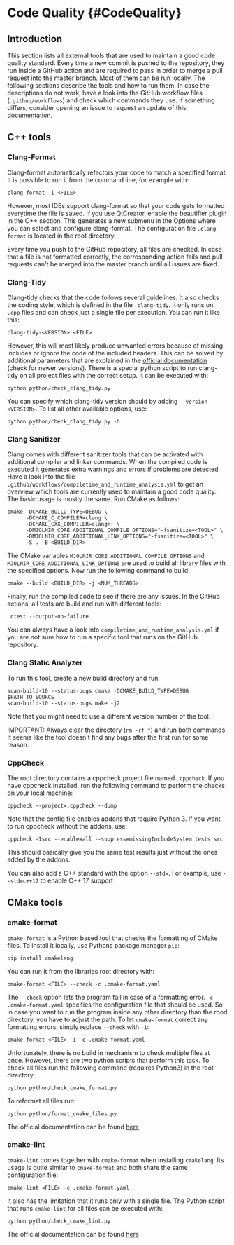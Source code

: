# Code Quality {#CodeQuality}

## Introduction

This section lists all external tools that are used to maintain a good code quality
standard. Every time a new commit is pushed to the repository, they run inside a GitHub
action and are required to pass in order to merge a pull request into the master branch.
Most of them can be run locally. The following sections describe the tools and how to
run them. In case the descriptions do not work, have a look into the GitHub workflow
files (`.github/workflows`) and check which commands they use. If something differs,
consider opening an issue to request an update of this documentation.

## C++ tools

### Clang-Format

Clang-format automatically refactors your code to match a specified format.
It is possible to run it from the command line, for example with:

~~~
clang-format -i <FILE>
~~~

However, most IDEs support clang-format so that your code gets formatted everytime the 
file is saved.
If you use QtCreator, enable the beautifier plugin in the C++ section.
This generates a new submenu in the Options where you can select and configure 
clang-format.
The configuration file `.clang-format` is located in the root directory.

Every time you push to the GitHub repository, all files are checked.
In case that a file is not formatted correctly, the corresponding action fails and 
pull requests can't be merged into the master branch until all issues are fixed.

### Clang-Tidy

Clang-tidy checks that the code follows several guidelines. It also checks the coding
style, which is defined in the file `.clang-tidy`. It only runs on `.cpp` files and
can check just a single file per execution. You can run it like this:

~~~ shell
clang-tidy-<VERSION> <FILE> 
~~~

However, this will most likely produce unwanted errors because of missing includes or
ignore the code of the included headers. 
This can be solved by additional parameters that are explained in the 
[official documentation](https://clang.llvm.org/extra/clang-tidy/) (check for newer 
versions). 
There is a special python script to run clang-tidy on all project files with the correct
setup.
It can be executed with:

~~~ shell
python python/check_clang_tidy.py
~~~

You can specify which clang-tidy version should by adding `--version <VERSION>`. To list
all other available options, use:

~~~ shell
python python/check_clang_tidy.py -h
~~~

### Clang Sanitizer

Clang comes with different sanitizer tools that can be activated with additional 
compiler and linker commands.
When the compiled code is executed it generates extra warnings and errors if problems 
are detected.
Have a look into the file `.github/workflows/compiletime_and_runtime_analysis.yml` to
get an overview which tools are currently used to maintain a good code quality.
The basic usage is mostly the same.
Run CMake as follows:

~~~
cmake -DCMAKE_BUILD_TYPE=DEBUG \
      -DCMAKE_C_COMPILER=clang \
      -DCMAKE_CXX_COMPILER=clang++ \
      -DMJOLNIR_CORE_ADDITIONAL_COMPILE_OPTIONS="-fsanitize=<TOOL>" \
      -DMJOLNIR_CORE_ADDITIONAL_LINK_OPTIONS="-fsanitize=<TOOL>" \
      -S . -B <BUILD_DIR>
~~~

The CMake variables `MJOLNIR_CORE_ADDITIONAL_COMPILE_OPTIONS` and 
`MJOLNIR_CORE_ADDITIONAL_LINK_OPTIONS` are used to build all library files with the
specified options.
Now run the following command to build:

~~~
cmake --build <BUILD_DIR> -j <NUM_THREADS>
~~~

Finally, run the compiled code to see if there are any issues.
In the GitHub actions, all tests are build and run with different tools:

~~~
 ctest --output-on-failure
~~~

You can always have a look into `compiletime_and_runtime_analysis.yml` if you are not 
sure how to run a specific tool that runs on the GitHub repository.



### Clang Static Analyzer

To run this tool, create a new build directory and run:

~~~ shell
scan-build-10 --status-bugs cmake -DCMAKE_BUILD_TYPE=DEBUG $PATH_TO_SOURCE
scan-build-10 --status-bugs make -j2
~~~

Note that you might need to use a different version number of the tool.

IMPORTANT: Always clear the directory (`rm -rf *`) and run both commands. It seems like
the tool doesn't find any bugs after the first run for some reason.

### CppCheck

The root directory contains a cppcheck project file named `.cppcheck`. If you have
cppcheck installed, run the following command to perform the checks on your local
machine:

~~~ shell
cppcheck --project=.cppcheck --dump
~~~

Note that the config file enables addons that require Python 3. If you want to run
cppcheck without the addons, use:

~~~ shell
cppcheck -Isrc --enable=all --suppress=missingIncludeSystem tests src
~~~

This should basically give you the same test results just without the ones added by the
addons.

You can also add a C++ standard with the option `--std=`. For example, use `--std=c++17`
to enable C++ 17 support

## CMake tools

### cmake-format

`cmake-format` is a Python based tool that checks the formatting of CMake files. To
install it locally, use Pythons package manager `pip`:

~~~ shell
pip install cmakelang
~~~

You can run it from the libraries root directory with:

~~~ shell
cmake-format <FILE> --check -c .cmake-format.yaml
~~~

The `--check` option lets the program fail in case of a formatting error.
`-c .cmake-format.yaml` specifies the configuration file that should be used. So in case
you want to run the program inside any other directory than the rood directory, you have
to adjust the path. To let `cmake-format` correct any formatting errors, simply replace
`--check` with `-i`:

~~~ shell
cmake-format <FILE> -i -c .cmake-format.yaml 
~~~

Unfortunately, there is no build in mechanism to check multiple files at once. However,
there are two python scripts that perform this task. To check all files run the
following command (requires Python3) in the root directory:

~~~ shell
python python/check_cmake_format.py
~~~

To reformat all files run:

~~~ shell
python python/format_cmake_files.py 
~~~

The official documentation can be
found [here](https://cmake-format.readthedocs.io/en/latest/)

### cmake-lint

`cmake-lint` comes together with `cmake-format` when installing `cmakelang`. Its usage
is quite similar to `cmake-format` and both share the same configuration file:

~~~ shell
cmake-lint <FILE> -c .cmake-format.yaml
~~~

It also has the limitation that it runs only with a single file. The Python script that
runs `cmake-lint` for all files can be executed with:

~~~ shell
python python/check_cmake_lint.py
~~~

The official documentation can be
found [here](https://cmake-format.readthedocs.io/en/latest/)
